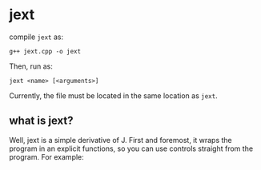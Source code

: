 # jext 

compile `jext` as:

    g++ jext.cpp -o jext

Then, run as:

    jext <name> [<arguments>]

Currently, the file must be located in the same location as `jext`.

## what is jext?

Well, jext is a simple derivative of J. First and foremost, it wraps the program in an explicit functions, so you can use controls straight from the program. For example: